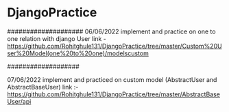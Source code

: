 # DjangoPractice
####################
06/06/2022 
implement and practice on one to one relation with django User 
link - https://github.com/Rohitghule131/DjangoPractice/tree/master/Custom%20User%20Model(one%20to%20one)/modelscustom

###################

07/06/2022 
implement and practiced on custom model (AbstractUser and AbstractBaseUser)
link :- https://github.com/Rohitghule131/DjangoPractice/tree/master/AbstractBaseUser/api
